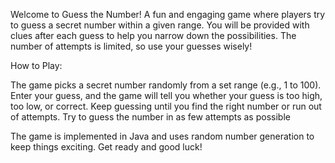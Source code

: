 Welcome to Guess the Number! A fun and engaging game where players try to guess a secret number within a given range. You will be provided with clues after each guess to help you narrow down the possibilities.
The number of attempts is limited, so use your guesses wisely!

How to Play:

The game picks a secret number randomly from a set range (e.g., 1 to 100).
Enter your guess, and the game will tell you whether your guess is too high, too low, or correct.
Keep guessing until you find the right number or run out of attempts.
Try to guess the number in as few attempts as possible

The game is implemented in Java and uses random number generation to keep things exciting. Get ready and good luck!
